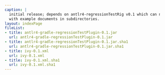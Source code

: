 ```yaml
---
caption: |
  initial release; depends on antlr4-regressionTestRig v0.1 which can not deal
  with example documents in subdirectories.
layout: indexPage
fileList:
- title: antlr4-gradle-regressionTestPlugin-0.1.jar
  url: antlr4-gradle-regressionTestPlugin-0.1.jar
- title: antlr4-gradle-regressionTestPlugin-0.1.jar.sha1
  url: antlr4-gradle-regressionTestPlugin-0.1.jar.sha1
- title: ivy-0.1.xml
  url: ivy-0.1.xml
- title: ivy-0.1.xml.sha1
  url: ivy-0.1.xml.sha1
---
```


